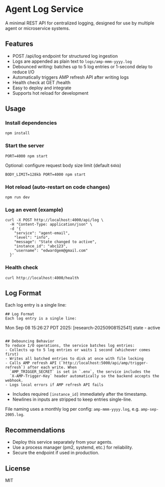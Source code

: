 # Agent Log Service

A minimal REST API for centralized logging, designed for use by multiple agent or microservice systems.

## Features
- POST /api/log endpoint for structured log ingestion
- Logs are appended as plain text to `logs/amp-mmm-yyyy.log`
- Debounced writing: batches up to 5 log entries or 1-second delay to reduce I/O
- Automatically triggers AMP refresh API after writing logs
- Health check at GET /health
- Easy to deploy and integrate
- Supports hot reload for development

## Usage

### Install dependencies
```
npm install
```

### Start the server
```
PORT=4000 npm start
```

Optional: configure request body size limit (default `64kb`)
```
BODY_LIMIT=128kb PORT=4000 npm start
```

### Hot reload (auto-restart on code changes)
```
npm run dev
```

### Log an event (example)
```
curl -X POST http://localhost:4000/api/log \
  -H "Content-Type: application/json" \
  -d '{
    "service": "agent-email",
    "level": "info",
    "message": "State changed to active",
    "instance_id": "abc123",
    "username": "edwardgem@gmail.com"
  }'
```

### Health check
```
curl http://localhost:4000/health
```

## Log Format
Each log entry is a single line:
```
## Log Format
Each log entry is a single line:
```
Mon Sep 08 15:26:27 PDT 2025: [research-20250908152541] state - active
```

## Debouncing Behavior
To reduce I/O operations, the service batches log entries:
- Collects up to 5 log entries or waits 1 second (whichever comes first)
- Writes all batched entries to disk at once with file locking
- Calls AMP refresh API (`http://localhost:5000/api/amp/trigger-refresh`) after each write. When
  `AMP_TRIGGER_SECRET` is set in `.env`, the service includes the
  `X-AMP-Trigger-Key` header automatically so the backend accepts the webhook.
- Logs local errors if AMP refresh API fails
```
- Includes required `[instance_id]` immediately after the timestamp.
- Newlines in inputs are stripped to keep entries single-line.

File naming uses a monthly log per config: `amp-mmm-yyyy.log`, e.g. `amp-sep-2005.log`.

## Recommendations
- Deploy this service separately from your agents.
- Use a process manager (pm2, systemd, etc.) for reliability.
- Secure the endpoint if used in production.

## License
MIT
